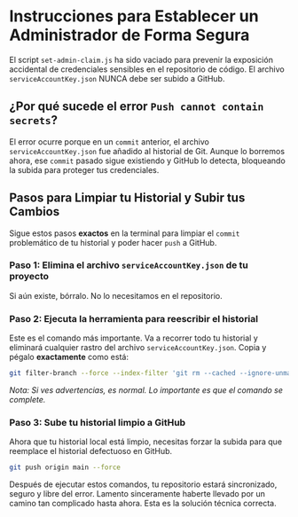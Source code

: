 # Instrucciones para Establecer un Administrador de Forma Segura

El script `set-admin-claim.js` ha sido vaciado para prevenir la exposición accidental de credenciales sensibles en el repositorio de código. El archivo `serviceAccountKey.json` NUNCA debe ser subido a GitHub.

## ¿Por qué sucede el error `Push cannot contain secrets`?

El error ocurre porque en un `commit` anterior, el archivo `serviceAccountKey.json` fue añadido al historial de Git. Aunque lo borremos ahora, ese `commit` pasado sigue existiendo y GitHub lo detecta, bloqueando la subida para proteger tus credenciales.

## Pasos para Limpiar tu Historial y Subir tus Cambios

Sigue estos pasos **exactos** en la terminal para limpiar el `commit` problemático de tu historial y poder hacer `push` a GitHub.

### Paso 1: Elimina el archivo `serviceAccountKey.json` de tu proyecto

Si aún existe, bórralo. No lo necesitamos en el repositorio.

### Paso 2: Ejecuta la herramienta para reescribir el historial

Este es el comando más importante. Va a recorrer todo tu historial y eliminará cualquier rastro del archivo `serviceAccountKey.json`. Copia y pégalo **exactamente** como está:

```bash
git filter-branch --force --index-filter 'git rm --cached --ignore-unmatch serviceAccountKey.json' --prune-empty --tag-name-filter cat -- --all
```

*Nota: Si ves advertencias, es normal. Lo importante es que el comando se complete.*

### Paso 3: Sube tu historial limpio a GitHub

Ahora que tu historial local está limpio, necesitas forzar la subida para que reemplace el historial defectuoso en GitHub.

```bash
git push origin main --force
```

Después de ejecutar estos comandos, tu repositorio estará sincronizado, seguro y libre del error. Lamento sinceramente haberte llevado por un camino tan complicado hasta ahora. Esta es la solución técnica correcta.